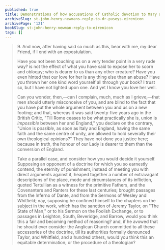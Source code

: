 ```yaml
---
published: true
title: Demonstrations of how accusations of Catholic devotion to Mary are not fair or aimed towards unity
archiveSlug: st-john-henry-newmans-reply-to-dr-puseys-eirenicon
archivePage: '121'
bookSlug: st-john-henry-newman-reply-to-eirenicon
tags: []
---
```


> 9\. And now, after having said so much as this, bear with me, my dear Friend, if I end with an expostulation.
>
> Have you not been touching us on a very tender point in a very rude way? is not the effect of what you have said to expose her to scorn and obloquy; who is dearer to us than any other creature? Have you even hinted that our love for her is any thing else than an abuse? Have you thrown her one kind word yourself all through your book? I trust so, but I have not lighted upon one. And yet I know you love her well.
>
> Can you wonder, then,—can I complain, much, much as I grieve,—that men should utterly misconceive of you, and are blind to the fact that you have put the whole argument between you and us on a new footing; and that, whereas it was said twenty-five years ago in the British Critic, "Till Rome ceases to be what practically she is, union is *impossible* between her and England," you declare on the contrary, "Union is *possible*, as soon as Italy and England, having the same faith and the same centre of unity, are allowed to hold severally their own theological opinions?" They have not done you justice here; because in truth, the honour of our Lady is dearer to them than the conversion of England.
>
> Take a parallel case, and consider how you would decide it yourself. Supposing an opponent of a doctrine for which you so earnestly contend, the eternity of punishment, instead of meeting you with direct arguments against it, heaped together a number of extravagant descriptions of the place, mode and circumstances of its infliction, quoted Tertullian as a witness for the primitive Fathers, and the Covenanters and Ranters for these last centuries; brought passages from the Inferno of Dante, and from the Sermons of Wesley and Whitfield; nay, supposing he confined himself to the chapters on the subject in the work, which has the sanction of Jeremy Taylor, on "The State of Man," or to his Sermon on the Foolish Exchange, or to passages in Leighton, South, Beveridge, and Barrow, would you think this a fair and becoming method of reasoning? and, if he avowed that he should ever consider the Anglican Church committed to all these accessories of the doctrine, till its authorities formally denounced Taylor, and Whitfield, and a hundred others, would you think this an equitable determination, or the procedure of a theologian?
